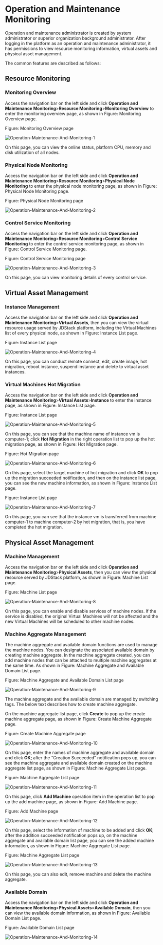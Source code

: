 # Operation and Maintenance Monitoring

Operation and maintenance administrator is created by system administrator or superior organization background administrator. After logging in the platform as an operation and maintenance administrator, it has permissions to view resource monitoring information, virtual assets and physical asset management.

The common features are described as follows:



## Resource Monitoring

### Monitoring Overview

Access the navigation bar on the left side and click **Operation and Maintenance Monitoring**>**Resource Monitoring**>**Monitoring Overview** to enter the monitoring overview page, as shown in Figure: Monitoring Overview page.

Figure: Monitoring Overview page

![Operation-Maintenance-And-Monitoring-1](../../../../image/JDStack-Agility/Operation-Maintenance-And-Monitoring-1.png)

On this page, you can view the online status, platform CPU, memory and disk utilization of all nodes.



### Physical Node Monitoring

Access the navigation bar on the left side and click **Operation and Maintenance Monitoring**>**Resource Monitoring**>**Physical Node Monitoring** to enter the physical node monitoring page, as shown in Figure: Physical Node Monitoring page.

Figure: Physical Node Monitoring page

![Operation-Maintenance-And-Monitoring-2](../../../../image/JDStack-Agility/Operation-Maintenance-And-Monitoring-2.png)



### Control Service Monitoring

Access the navigation bar on the left side and click **Operation and Maintenance Monitoring**>**Resource Monitoring**>**Control Service Monitoring** to enter the control service monitoring page, as shown in Figure: Control Service Monitoring page.

Figure: Control Service Monitoring page

![Operation-Maintenance-And-Monitoring-3](../../../../image/JDStack-Agility/Operation-Maintenance-And-Monitoring-3.png)

On this page, you can view monitoring details of every control service.



## Virtual Asset Management

### Instance Management

Access the navigation bar on the left side and click **Operation and Maintenance Monitoring**>**Virtual Assets**, then you can view the virtual resource usage served by JDStack platform, including the Virtual Machines list of every physical node, as shown in Figure: Instance List page.

Figure: Instance List page

![Operation-Maintenance-And-Monitoring-4](../../../../image/JDStack-Agility/Operation-Maintenance-And-Monitoring-4.png)

On this page, you can conduct remote connect, edit, create image, hot migration, reboot instance, suspend instance and delete to virtual asset instances.



### Virtual Machines Hot Migration

Access the navigation bar on the left side and click **Operation and Maintenance Monitoring**>**Virtual Assets**>**Instance** to enter the instance page, as shown in Figure: Instance List page.

Figure: Instance List page

![Operation-Maintenance-And-Monitoring-5](../../../../image/JDStack-Agility/Operation-Maintenance-And-Monitoring-5.png)

On this page, you can see that the machine name of instance vm is computer-1; click **Hot Migration** in the right operation list to pop up the hot migration page, as shown in Figure: Hot Migration page.

Figure: Hot Migration page

![Operation-Maintenance-And-Monitoring-6](../../../../image/JDStack-Agility/Operation-Maintenance-And-Monitoring-6.png)

On this page, select the target machine of hot migration and click **OK** to pop up the migration succeeded notification, and then on the instance list page, you can see the new machine information, as shown in Figure: Instance List page.

Figure: Instance List page

![Operation-Maintenance-And-Monitoring-7](../../../../image/JDStack-Agility/Operation-Maintenance-And-Monitoring-7.png)

On this page, you can see that the instance vm is transferred from machine computer-1 to machine computer-2 by hot migration, that is, you have completed the hot migration.



## Physical Asset Management

### Machine Management

Access the navigation bar on the left side and click **Operation and Maintenance Monitoring**>**Physical Assets**, then you can view the physical resource served by JDStack platform, as shown in Figure: Machine List page.

Figure: Machine List page

![Operation-Maintenance-And-Monitoring-8](../../../../image/JDStack-Agility/Operation-Maintenance-And-Monitoring-8.png)

On this page, you can enable and disable services of machine nodes. If the service is disabled, the original Virtual Machines will not be affected and the new Virtual Machines will be scheduled to other machine nodes.



### Machine Aggregate Management

The machine aggregate and available domain functions are used to manage the machine nodes. You can designate the associated available domain by creating machine aggregate. In the machine aggregate created, you can add machine nodes that can be attached to multiple machine aggregates at the same time. As shown in Figure: Machine Aggregate and Available Domain List page.

Figure: Machine Aggregate and Available Domain List page

![Operation-Maintenance-And-Monitoring-9](../../../../image/JDStack-Agility/Operation-Maintenance-And-Monitoring-9.png)

The machine aggregate and the available domain are managed by switching tags. The below text describes how to create machine aggregate.

On the machine aggregate list page, click **Create** to pop up the create machine aggregate page, as shown in Figure: Create Machine Aggregate page.

Figure: Create Machine Aggregate page

![Operation-Maintenance-And-Monitoring-10](../../../../image/JDStack-Agility/Operation-Maintenance-And-Monitoring-10.png)

On this page, enter the names of machine aggregate and available domain and click **OK**; after the "Creation Succeeded" notification pops up, you can see the machine aggregate and available domain created on the machine aggregate list page, as shown in Figure: Machine Aggregate List page.

Figure: Machine Aggregate List page

![Operation-Maintenance-And-Monitoring-11](../../../../image/JDStack-Agility/Operation-Maintenance-And-Monitoring-11.png)

On this page, click **Add Machine** operation item in the operation list to pop up the add machine page, as shown in Figure: Add Machine page.

Figure: Add Machine page

![Operation-Maintenance-And-Monitoring-12](../../../../image/JDStack-Agility/Operation-Maintenance-And-Monitoring-12.png)

On this page, select the information of machine to be added and click **OK**; after the addition succeeded notification pops up, on the machine aggregate and available domain list page, you can see the added machine information, as shown in Figure: Machine Aggregate List page.

Figure: Machine Aggregate List page

![Operation-Maintenance-And-Monitoring-13](../../../../image/JDStack-Agility/Operation-Maintenance-And-Monitoring-13.png)

On this page, you can also edit, remove machine and delete the machine aggregate.



### Available Domain

Access the navigation bar on the left side and click **Operation and Maintenance Monitoring**>**Physical Assets**>**Available Domain**, then you can view the available domain information, as shown in Figure: Available Domain List page.

Figure: Available Domain List page

![Operation-Maintenance-And-Monitoring-14](../../../../image/JDStack-Agility/Operation-Maintenance-And-Monitoring-14.png)
